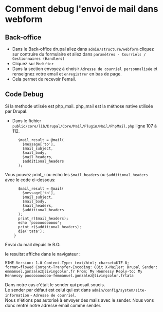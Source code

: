 
# Comment debug l'envoi de mail dans webform

## Back-office

* Dans le Back-office drupal allez dans `admin/structure/webform` cliquez sur contruire du formulaire et allez dans `paramètres - Courriels / Gestionnaires (Handlers)`
* Cliquez sur `Modifier`
* Dans la section envoyez à choisir `Adresse de courriel personnalisée` et renseignez votre email et `enregistrer` en bas de page.
* Cela permet de recevoir l'email.

## Code Debug

Si la methode utlisée est php_mail. php_mail est la méthose native utilisée par Drupal.

* Dans le fichier `public/core/lib/Drupal/Core/Mail/Plugin/Mail/PhpMail.php` ligne 107 à 112.

```
      $mail_result = @mail(
        $message['to'],
        $mail_subject,
        $mail_body,
        $mail_headers,
        $additional_headers
      );
```

Vous pouvez print_r ou echo les `$mail_headers` ou `$additional_headers` avec le code ci-dessous: 

```
      $mail_result = @mail(
        $message['to'],
        $mail_subject,
        $mail_body,
        $mail_headers,
        $additional_headers
      );
      print_r($mail_headers);
      echo 'pooooooooooo';
      print_r($additional_headers);
      die('tata');
    }
```
Envoi du mail depuis le B.O. 

le resultat affiche dans le navigateur : 

```
MIME-Version: 1.0 Content-Type: text/html; charset=UTF-8; format=flowed Content-Transfer-Encoding: 8Bit X-Mailer: Drupal Sender: emmanuel.gonzalez@livingcolor.fr From: My Hennessy Reply-to: My Hennessy pooooooooooo-femmanuel.gonzalez@livingcolor.frtata
```

Dans notre cas c'était le sender qui posait soucis.  
Le sender par défaut est celui qui est dans `admin/config/system/site-information` - `Adresse de courriel`.  
Nous n'étions pas autorisé à envoyer des mails avec le sender. Nous vons donc rentré notre adresse email comme sender.
